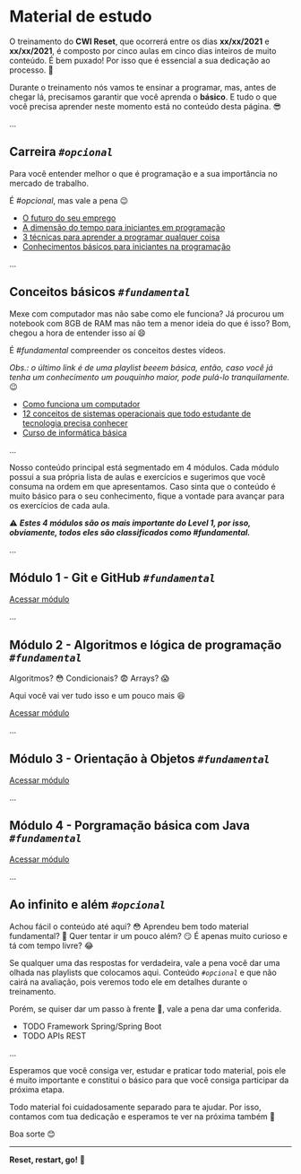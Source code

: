 # Material de estudo

O treinamento do **CWI Reset**, que ocorrerá entre os dias **xx/xx/2021** e **xx/xx/2021**, é composto por cinco aulas em cinco dias inteiros de muito conteúdo. É bem puxado! Por isso que é essencial a sua dedicação ao processo. 💪

Durante o treinamento nós vamos te ensinar a programar, mas, antes de chegar lá, precisamos garantir que você aprenda o **básico**. E tudo o que você precisa aprender neste momento está no conteúdo desta página. 😎

...

## Carreira _`#opcional`_

Para você entender melhor o que é programação e a sua importância no mercado de trabalho.

É _#opcional_, mas vale a pena 😉

- [O futuro do seu emprego](https://youtu.be/qVGxWi6XDAI)
- [A dimensão do tempo para iniciantes em programação](https://youtu.be/Qb5b8ZE9tIY)
- [3 técnicas para aprender a programar qualquer coisa](https://youtu.be/ZtMzB5CoekE)
- [Conhecimentos básicos para iniciantes na programação](https://youtu.be/sx4hAHhO9CY)

...

## Conceitos básicos _`#fundamental`_

Mexe com computador mas não sabe como ele funciona? Já procurou um notebook com 8GB de RAM mas não tem a menor ideia do que é isso? Bom, chegou a hora de entender isso aí 😄

É _#fundamental_ compreender os conceitos destes vídeos.

_Obs.: o último link é de uma playlist beeem básica, então, caso você já tenha um conhecimento um pouquinho maior, pode pulá-lo tranquilamente._ 😉

- [Como funciona um computador](https://youtu.be/MpKbTNonIwc)
- [12 conceitos de sistemas operacionais que todo estudante de tecnologia precisa conhecer](https://youtu.be/T7lCM3l7vAQ)
- [Curso de informática básica](https://www.youtube.com/playlist?list=PL-QAz5R5Rlm7wn20xLTIr84gbS2XkzqEZ)

...

Nosso conteúdo principal está segmentado em 4 módulos. Cada módulo possui a sua própria lista de aulas e exercícios e sugerimos que você consuma na ordem em que apresentamos. Caso sinta que o conteúdo é muito básico para o seu conhecimento, fique a vontade para avançar para os exercícios de cada aula.

⚠️ _**Estes 4 módulos são os mais importante do Level 1, por isso, obviamente, todos eles são classificados como #fundamental.**_

...

## Módulo 1 - Git e GitHub _`#fundamental`_

[Acessar módulo](01-git/README.md)

...

## Módulo 2 - Algoritmos e lógica de programação _`#fundamental`_

Algoritmos? 😳 Condicionais? 😨 Arrays? 😱

Aqui você vai ver tudo isso e um pouco mais 😆

[Acessar módulo](02-logica-de-programacao/README.md)

...

## Módulo 3 - Orientação à Objetos _`#fundamental`_

[Acessar módulo](03-orientacao-a-objetos/README.md)

...

## Módulo 4 - Porgramação básica com Java _`#fundamental`_

[Acessar módulo](04-java/README.md)

...

## Ao infinito e além _`#opcional`_

Achou fácil o conteúdo até aqui? 😳 Aprendeu bem todo material fundamental? 🤔 Quer tentar ir um pouco além? 😏 É apenas muito curioso e tá com tempo livre? 😂

Se qualquer uma das respostas for verdadeira, vale a pena você dar uma olhada nas playlists que colocamos aqui. Conteúdo _`#opcional`_ e que não cairá na avaliação, pois veremos todo ele em detalhes durante o treinamento. 

Porém, se quiser dar um passo à frente 🚀, vale a pena dar uma conferida.

* TODO Framework Spring/Spring Boot
* TODO APIs REST

...

Esperamos que você consiga ver, estudar e praticar todo material, pois ele é muito importante e constitui o básico para que você consiga participar da próxima etapa.

Todo material foi cuidadosamente separado para te ajudar. Por isso, contamos com tua dedicação e esperamos te ver na próxima também 👊

Boa sorte 😊

---

**Reset, restart, go!** 🚀
